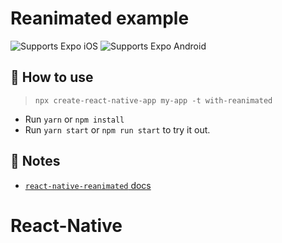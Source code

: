 # Reanimated example

<p>
  <!-- iOS -->
  <img alt="Supports Expo iOS" longdesc="Supports Expo iOS" src="https://img.shields.io/badge/iOS-4630EB.svg?style=flat-square&logo=APPLE&labelColor=999999&logoColor=fff" />
  <!-- Android -->
  <img alt="Supports Expo Android" longdesc="Supports Expo Android" src="https://img.shields.io/badge/Android-4630EB.svg?style=flat-square&logo=ANDROID&labelColor=A4C639&logoColor=fff" />
  <!-- Web -->
</p>

## 🚀 How to use

> `npx create-react-native-app my-app -t with-reanimated`

- Run `yarn` or `npm install`
- Run `yarn start` or `npm run start` to try it out.

## 📝 Notes

- [`react-native-reanimated` docs](https://docs.swmansion.com/react-native-reanimated/)
# React-Native
